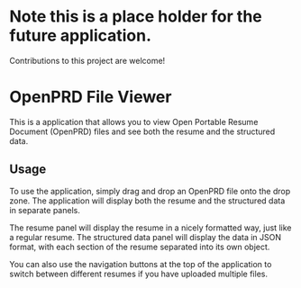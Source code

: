 # Note this is a place holder for the future application. 

Contributions to this project are welcome!

# OpenPRD File Viewer

This is a application that allows you to view Open Portable Resume Document (OpenPRD) files and see both the resume and the structured data.

## Usage

To use the application, simply drag and drop an OpenPRD file onto the drop zone. The application will display both the resume and the structured data in separate panels.

The resume panel will display the resume in a nicely formatted way, just like a regular resume. The structured data panel will display the data in JSON format, with each section of the resume separated into its own object.

You can also use the navigation buttons at the top of the application to switch between different resumes if you have uploaded multiple files.


